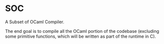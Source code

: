 # SOC

A Subset of OCaml Compiler. 

The end goal is to compile all the OCaml portion of the codebase (excluding some
primitive functions, which will be written as part of the runtime in C).